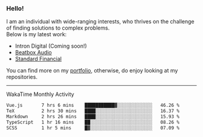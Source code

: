 ### Hello!

I am an individual with wide-ranging interests, who thrives on the challenge of finding solutions to complex problems. <br/> Below is my latest work:
- Intron Digital (Coming soon!)
- [Beatbox Audio](https://bumbleboss.xyz/w/beatbox-audio)
- [Standard Financial](https://bumbleboss.xyz/w/standard-financial)

You can find more on my [portfolio](https://bumbleboss.xyz/work), otherwise, do enjoy looking at my repositories.

---

WakaTime Monthly Activity

<!--START_SECTION:waka-->

```txt
Vue.js       7 hrs 6 mins    ███████████▓░░░░░░░░░░░░░   46.26 %
TeX          2 hrs 30 mins   ████░░░░░░░░░░░░░░░░░░░░░   16.37 %
Markdown     2 hrs 26 mins   ████░░░░░░░░░░░░░░░░░░░░░   15.93 %
TypeScript   1 hr 16 mins    ██░░░░░░░░░░░░░░░░░░░░░░░   08.26 %
SCSS         1 hr 5 mins     █▓░░░░░░░░░░░░░░░░░░░░░░░   07.09 %
```

<!--END_SECTION:waka-->
